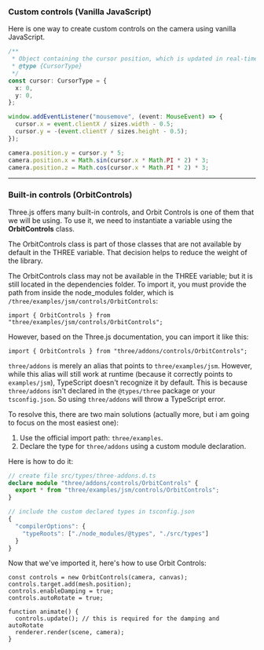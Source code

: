 ### Custom controls (Vanilla JavaScript)

Here is one way to create custom controls on the camera using vanilla JavaScript.

```ts
/**
 * Object containing the cursor position, which is updated in real-time.
 * @type {CursorType}
 */
const cursor: CursorType = {
  x: 0,
  y: 0,
};

window.addEventListener("mousemove", (event: MouseEvent) => {
  cursor.x = event.clientX / sizes.width - 0.5;
  cursor.y = -(event.clientY / sizes.height - 0.5);
});

camera.position.y = cursor.y * 5;
camera.position.x = Math.sin(cursor.x * Math.PI * 2) * 3;
camera.position.z = Math.cos(cursor.x * Math.PI * 2) * 3;
```

---

### Built-in controls (OrbitControls)

Three.js offers many built-in controls, and Orbit Controls is one of them that we will be using. To use it, we need to instantiate a variable using the **OrbitControls** class.

The OrbitControls class is part of those classes that are not available by default in the THREE variable. That decision helps to reduce the weight of the library.

The OrbitControls class may not be available in the THREE variable; but it is still located in the dependencies folder. To import it, you must provide the path from inside the node_modules folder, which is `/three/examples/jsm/controls/OrbitControls`:

```tsx
import { OrbitControls } from "three/examples/jsm/controls/OrbitControls";
```

However, based on the Three.js documentation, you can import it like this:

```tsx
import { OrbitControls } from "three/addons/controls/OrbitControls";
```

`three/addons` is merely an alias that points to `three/examples/jsm`. However, while this alias will still work at runtime (because it correctly points to `examples/jsm`), TypeScript doesn't recognize it by default. This is because `three/addons` isn't declared in the `@types/three` package or your `tsconfig.json`. So using `three/addons` will throw a TypeScript error.

To resolve this, there are two main solutions (actually more, but i am going to focus on the most easiest one):

1. Use the official import path: `three/examples`.
2. Declare the type for `three/addons` using a custom module declaration.

Here is how to do it:

```ts
// create file src/types/three-addons.d.ts
declare module "three/addons/controls/OrbitControls" {
  export * from "three/examples/jsm/controls/OrbitControls";
}
```

```ts
// include the custom declared types in tsconfig.json
{
  "compilerOptions": {
    "typeRoots": ["./node_modules/@types", "./src/types"]
  }
}
```

Now that we've imported it, here's how to use Orbit Controls:

```tsx
const controls = new OrbitControls(camera, canvas);
controls.target.add(mesh.position);
controls.enableDamping = true;
controls.autoRotate = true;

function animate() {
  controls.update(); // this is required for the damping and autoRotate
  renderer.render(scene, camera);
}
```
